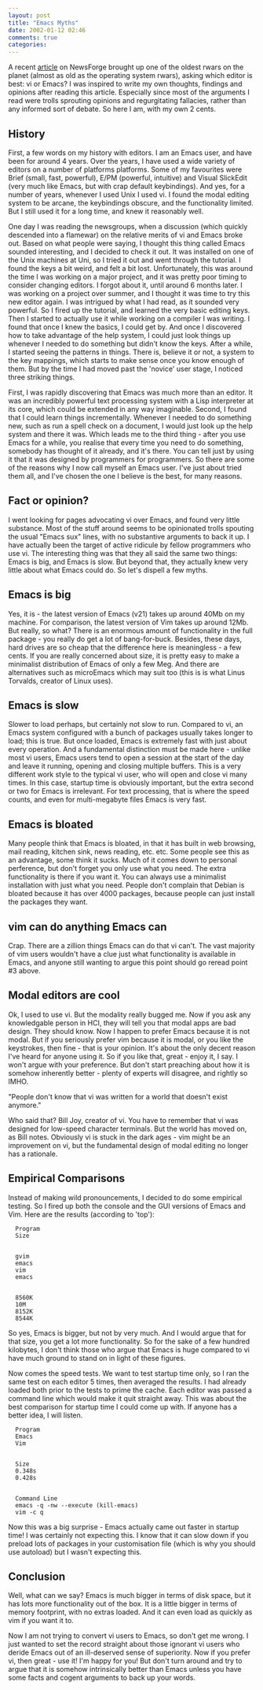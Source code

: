 ```yaml
---
layout: post
title: "Emacs Myths"
date: 2002-01-12 02:46
comments: true
categories: 
---
```


A recent <a href="http://www.newsforge.com/">article</a> on NewsForge brought up
one of the oldest rwars on the planet (almost as old as the operating system
rwars), asking which editor is best: vi or Emacs?  I was inspired to write my
own thoughts, findings and opinions after reading this article.  Especially
since most of the arguments I read were trolls sprouting opinions and
regurgitating fallacies, rather than any informed sort of debate.  So here I am,
with my own 2 cents.

<!--more-->

## History

First, a few words on my history with editors.  I am an Emacs user, and have
been for around 4 years.  Over the years, I have used a wide variety of editors
on a number of platforms platforms.  Some of my favourites were Brief (small,
fast, powerful), E/PM (powerful, intuitive) and Visual SlickEdit (very much like
Emacs, but with crap default keybindings).  And yes, for a number of years,
whenever I used Unix I used vi.  I found the modal editing system to be arcane,
the keybindings obscure, and the functionality limited.  But I still used it for
a long time,  and knew it reasonably well.

One day I was reading the newsgroups, when a discussion (which quickly descended
into a flamewar) on the relative merits of vi and Emacs broke out. Based on what
people were saying, I thought this thing called Emacs sounded interesting, and I
decided to check it out.  It was  installed on one of the Unix machines at Uni,
so I tried it out and went through the tutorial.  I found the keys a bit weird,
and felt a bit lost.  Unfortunately, this was around the time I was working on a
major project, and it was pretty poor timing to consider changing editors.  I
forgot about it, until around 6 months later.  I was working on a project over
summer, and I thought it was time to try this new editor again.  I was intrigued
by what I had read, as it sounded very powerful.  So I fired up the tutorial,
and learned the very basic editing keys.  Then I started to actually use it
while working on a compiler I was writing.  I found that once I knew the basics,
I could get by.  And once I discovered how to take advantage of the help system,
I could just look things up whenever I needed to do something but didn't know
the keys. After a while, I started seeing the patterns in things.  There is,
believe it or not, a system to the key mappings, which starts to make sense once
you know enough of them.  But by the time I had moved past the 'novice' user
stage, I noticed three striking things.

First, I was rapidly discovering that Emacs was much more than an editor. It was
an incredibly powerful text processing system with a Lisp interpreter at its
core, which could be extended in any way imaginable.  Second, I found that I
could learn things incrementally.  Whenever I needed to do something new, such
as run a spell check on a document, I would just look up the help system and
there it was.  Which leads me to the third thing - after you use Emacs for a
while, you realise that every time you need to do something, somebody has
thought of it already, and it's there.  You can tell just by using it that it
was designed by programmers for programmers.  So there are some of the reasons
why I now call myself an Emacs user.  I've just about tried them all, and I've
chosen the one I believe is the best, for many reasons.

## Fact or opinion?

I went looking for pages advocating vi over Emacs, and found very little
substance.  Most of the stuff around seems to be opinionated trolls spouting the
usual "Emacs sux" lines, with no substantive arguments to back it up.  I have
actually been the target of active ridicule by fellow  programmers who use vi.
The interesting thing was that they all said the same two things: Emacs is big,
and Emacs is slow.  But beyond that, they actually knew very little about what
Emacs could do.  So let's dispell a few myths.

## Emacs is big

Yes, it is - the latest version of Emacs (v21) takes up around 40Mb on my
machine.  For comparison, the latest version of Vim takes up around 12Mb. But
really, so what?  There is an enormous amount of functionality in the full
package - you really do get a lot of bang-for-buck. Besides, these days, hard
drives are so cheap that the difference here is meaningless - a few cents.  If
you are really concerned about size, it is pretty easy to make a minimalist
distribution of Emacs of only a few Meg.  And there are alternatives such as
microEmacs which may suit too (this is is what Linus Torvalds, creator of Linux
uses).

## Emacs is slow

Slower to load perhaps, but certainly not slow to run.  Compared to vi, an Emacs
system configured with a bunch of packages usually takes longer to load; this is
true.  But once loaded, Emacs is extremely fast with just about every operation.
And a fundamental distinction must be made here - unlike most vi users, Emacs
users tend to open a session at the start of the day and leave it running,
opening and closing multiple buffers.  This is a very different work style to
the typical vi user, who will open and close vi many times.  In this case,
startup time is obviously important, but the extra second or two for Emacs is
irrelevant.  For text processing, that is where the speed counts, and even for
multi-megabyte files Emacs is very fast.

## Emacs is bloated

Many people think that Emacs is bloated, in that it has built in web browsing,
mail reading, kitchen sink, news reading, etc. etc. Some people see this as an
advantage, some think it sucks. Much of it comes down to personal perference,
but don't forget you only use what you need. The extra functionality is there if
you want it.  You can always use a minimalist installation with just what you
need. People don't complain that Debian is bloated because it has over 4000
packages, because people can just install the packages they want.

## vim can do anything Emacs can

Crap. There are a zillion things Emacs can do that vi can't. The vast majority
of vim users wouldn't have a clue just what functionality is available in Emacs,
and anyone still wanting to argue this point should go reread point #3 above.

## Modal editors are cool 

Ok, I used to use vi. But the modality really bugged me. Now if you ask any
knowledgable person in HCI, they will tell you that modal apps are bad design.
They should know. Now I happen to prefer Emacs because it is not modal. But if
you seriously prefer vim because it is modal, or you like the keystrokes, then
fine - that is your opinion. It's about the only decent reason I've heard for
anyone using it.  So if you like that, great - enjoy it, I say. I won't argue
with your preference.  But don't start preaching about how it is somehow
inherently better - plenty of experts will disagree, and rightly so IMHO.

"People don't know that vi was written for a world that doesn't exist anymore."

Who said that? Bill Joy, creator of vi. You have to remember that vi was
designed for low-speed character terminals. But the world has moved on, as Bill
notes. Obviously vi is stuck in the dark ages - vim might be an improvement on
vi, but the fundamental design of modal editing no longer has a rationale.

## Empirical Comparisons

Instead of making wild pronouncements, I decided to do some empirical testing.
So I fired up both the console and the GUI versions of Emacs and Vim.  Here are
the results (according to 'top'):

    
    
      Program
      Size
    
    
      gvim
      emacs
      vim
      emacs
    
    
      8560K
      10M   
      8152K 
      8544K 
    
    

So yes, Emacs is bigger, but not by very much.  And I would argue that for that
size, you get a lot more functionality.  So for the sake of a few hundred
kilobytes, I don't think those who argue that Emacs is huge compared to vi have
much ground to stand on in light of these figures.

Now comes the speed tests.  We want to test startup time only, so I ran the same
test on each editor 5 times, then averaged the results.  I had already loaded
both prior to the tests to prime the cache. Each editor was passed a command
line which would make it quit straight away.  This was about the best comparison
for startup time I could come up with.  If anyone has a better idea, I will
listen.

      Program
      Emacs
      Vim
    
    
      Size
      0.348s
      0.428s
    
    
      Command Line
      emacs -q -nw --execute (kill-emacs)
      vim -c q

Now this was a big surprise - Emacs actually came out faster in startup time!  I
was certainly not expecting this.  I know that it can slow down if you preload
lots of packages in your customisation file (which is why you should use
autoload) but I wasn't expecting this.

## Conclusion

Well, what can we say?  Emacs is much bigger in terms of disk space, but it has
lots more functionality out of the box.  It is a little bigger in terms of
memory footprint, with no extras loaded.  And it can even load as quickly as vim
if you want it to.

Now I am not trying to convert vi users to Emacs, so don't get me wrong.  I just
wanted to set the record straight about those ignorant vi users who deride Emacs
out of an ill-deserved sense of superiority.  Now if you prefer vi, then great -
use it! I'm happy for you!  But don't turn around and try to argue that it is
somehow intrinsically better than Emacs unless you have some facts and cogent
arguments to back up your words.
